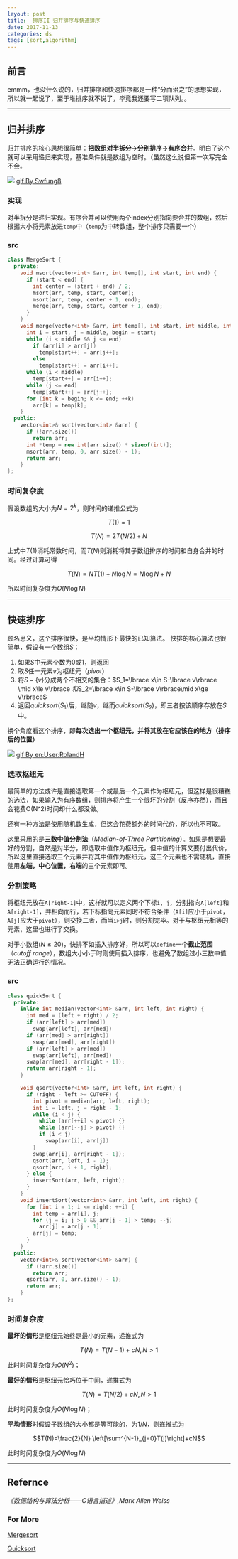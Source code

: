 ```yaml
---
layout: post
title:  排序II 归并排序与快速排序
date: 2017-11-13
categories: ds
tags: [sort,algorithm]
---
```


## 前言
emmm，也没什么说的，归并排序和快速排序都是一种“分而治之”的思想实现，所以就一起说了，至于堆排序就不说了，毕竟我还要写二项队列。。

<!--more--> 

---

## 归并排序
归并排序的核心思想很简单：**把数组对半拆分->分别排序->有序合并**。明白了这个就可以采用递归来实现，基准条件就是数组为空时。（虽然这么说但第一次写完全不会。

![](/images/sort2/example.gif)
[gif By Swfung8](https://commons.wikimedia.org/w/index.php?curid=14961648)

### 实现
对半拆分是递归实现。有序合并可以使用两个index分别指向要合并的数组，然后根据大小将元素放进`temp`中（`temp`为中转数组，整个排序只需要一个）

### src
```cpp
class MergeSort {
  private:
    void msort(vector<int> &arr, int temp[], int start, int end) {
      if (start < end) {
        int center = (start + end) / 2;
        msort(arr, temp, start, center);
        msort(arr, temp, center + 1, end);
        merge(arr, temp, start, center + 1, end);
      }
    }
    void merge(vector<int> &arr, int temp[], int start, int middle, int end) {
      int i = start, j = middle, begin = start;
      while (i < middle && j <= end)
        if (arr[i] > arr[j])
          temp[start++] = arr[j++];
        else
          temp[start++] = arr[i++];
      while (i < middle) 
        temp[start++] = arr[i++];
      while (j <= end)
        temp[start++] = arr[j++];
      for (int k = begin; k <= end; ++k)
        arr[k] = temp[k];
    }
  public:
    vector<int>& sort(vector<int> &arr) {
      if (!arr.size())
        return arr;
      int *temp = new int[arr.size() * sizeof(int)];
      msort(arr, temp, 0, arr.size() - 1);
      return arr;
    }
};
```

### 时间复杂度
假设数组的大小为$N=2^k$，则时间的递推公式为

$$T(1)=1$$

$$T(N)=2T(N/2)+N$$

上式中$T(1)$消耗常数时间，而$T(N)$则消耗将其子数组排序的时间和自身合并的时间。经过计算可得

$$T(N)=NT(1)+N\log N=N\log N+N$$

所以时间复杂度为$O(N\log N)$

---

## 快速排序
顾名思义，这个排序很快，是平均情形下最快的已知算法。
快排的核心算法也很简单，假设有一个数组$S$：

1. 如果$S$中元素个数为0或1，则返回
2. 取$S$任一元素$v$为枢纽元（*pivot*）
3. 将$S-\lbrace v \rbrace$分成两个不相交的集合：$S_1=\lbrace x\in S-\lbrace v\rbrace \mid x\le v\rbrace $和$S_2=\lbrace x\in S-\lbrace v\rbrace\mid x\ge v\rbrace$
4. 返回$quicksort(S_1)$后，继随$v$，继而$quicksort(S_2)$，即三者按该顺序存放在$S$中。

换个角度看这个排序，即**每次选出一个枢纽元，并将其放在它应该在的地方（排序后的位置）**

![](/images/sort2/example2.gif)
[gif By en:User:RolandH](https://commons.wikimedia.org/w/index.php?curid=1965827)

### 选取枢纽元
最简单的方法或许是直接选取第一个或最后一个元素作为枢纽元，但这样是很糟糕的选法，如果输入为有序数组，则排序将产生一个很坏的分割（反序亦然），而且会花费O(N^2)时间却什么都没做。

还有一种方法是使用随机数生成，但这会花费额外的时间代价，所以也不可取。

这里采用的是**三数中值分割法**（*Median-of-Three Partitioning*）。如果是想要最好的分割，自然是对半分，即选取中值作为枢纽元，但中值的计算又要付出代价，所以这里直接选取三个元素并将其中值作为枢纽元，这三个元素也不需随机，直接使用**左端，中心位置，右端**的三个元素即可。

### 分割策略
将枢纽元放在`A[right-1]`中，这样就可以定义两个下标`i, j`，分别指向`A[left]`和`A[right-1]`，并相向而行，若下标指向元素同时不符合条件（`A[i]`应小于`pivot`，`A[j]`应大于`pivot`），则交换二者，而当`i>j`时，则分割完毕。对于与枢纽元相等的元素，这里也进行了交换。

对于小数组($N\le20$)，快排不如插入排序好，所以可以`define`一个**截止范围**（*cutoff range*），数组大小小于时则使用插入排序，也避免了数组过小三数中值无法正确运行的情况。

### src
```cpp
class quickSort {
  private:
    inline int median(vector<int> &arr, int left, int right) {
      int med = (left + right) / 2;
      if (arr[left] > arr[med])
        swap(arr[left], arr[med])
      if (arr[med] > arr[right])
        swap(arr[med], arr[right])
      if (arr[left] > arr[med])
        swap(arr[left], arr[med])
      swap(arr[med], arr[right - 1]);
      return arr[right - 1];
    }

    void qsort(vector<int> &arr, int left, int right) {
      if (right - left >= CUTOFF) {
        int pivot = median(arr, left, right);
        int i = left, j = right - 1;
        while (i < j) {
          while (arr[++i] < pivot) {}
          while (arr[--j] > pivot) {}
          if (i < j)
            swap(arr[i], arr[j])
        }
        swap(arr[i], arr[right - 1]);
        qsort(arr, left, i - 1);
        qsort(arr, i + 1, right);
      } else {
        insertSort(arr, left, right);
      }
    }
    void insertSort(vector<int> &arr, int left, int right) {
      for (int i = 1; i <= right; ++i) {
        int temp = arr[i], j;
        for (j = i; j > 0 && arr[j - 1] > temp; --j)
          arr[j] = arr[j - 1];
        arr[j] = temp;        
      }
    }
  public:
    vector<int>& sort(vector<int> &arr) {
      if (!arr.size())
        return arr;
      qsort(arr, 0, arr.size() - 1);
      return arr;
    }
};
```

### 时间复杂度
**最坏的情形**是枢纽元始终是最小的元素，递推式为

$$T(N)=T(N-1)+cN, N>1$$

此时时间复杂度为$O(N^2)$；

**最好的情形**是枢纽元恰巧位于中间，递推式为

$$T(N)=T(N/2)+cN, N>1$$

此时时间复杂度为$O(N\log N)$；

**平均情形**时假设子数组的大小都是等可能的，为$1/N$，则递推式为

$$T(N)=\frac{2}{N} \left[\sum^{N-1}_{j=0}T(j)\right]+cN$$

此时时间复杂度为$O(N\log N)$

---

## Refernce
*《数据结构与算法分析——C语言描述》,Mark Allen Weiss*
### For More
[Mergesort](https://en.wikipedia.org/wiki/Merge_sort)

[Quicksort](https://en.wikipedia.org/wiki/Quicksort)
